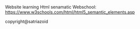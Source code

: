 Website learning Html senamatic
Webschool: https://www.w3schools.com/html/html5_semantic_elements.asp

copyright@satriazoid